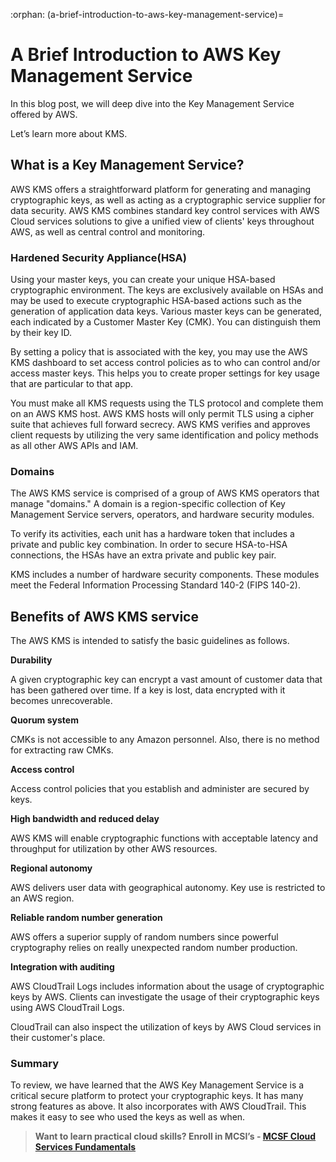 :orphan:
(a-brief-introduction-to-aws-key-management-service)=
# A Brief Introduction to AWS Key Management Service 

In this blog post, we will deep dive into the Key Management Service offered by AWS. 

Let’s learn more about KMS.

## What is a Key Management Service?

AWS KMS offers a straightforward platform for generating and managing cryptographic keys, as well as acting as a cryptographic service supplier for data security. AWS KMS combines standard key control services with AWS Cloud services solutions to give a unified view of clients' keys throughout AWS, as well as central control and monitoring.

### Hardened Security Appliance(HSA)

Using your master keys, you can create your unique HSA-based cryptographic environment. The keys are exclusively available on HSAs and may be used to execute cryptographic HSA-based actions such as the generation of application data keys. Various master keys can be generated, each indicated by a Customer Master Key (CMK). You can distinguish them by their key ID.

By setting a policy that is associated with the key, you may use the AWS KMS dashboard to set access control policies as to who can control and/or access master keys. This helps you to create proper settings for key usage that are particular to that app.

You must make all KMS requests using the TLS protocol and complete them on an AWS KMS host. AWS KMS hosts will only permit TLS using a cipher suite that achieves full forward secrecy. AWS KMS verifies and approves client requests by utilizing the very same identification and policy methods as all other AWS APIs and IAM.

### Domains

The AWS KMS service is comprised of a group of AWS KMS operators that manage "domains." A domain is a region-specific collection of Key Management Service servers, operators, and hardware security modules.

To verify its activities, each unit has a hardware token that includes a private and public key combination. In order to secure HSA-to-HSA connections, the HSAs have an extra private and public key pair.

KMS includes a number of hardware security components. These modules meet the Federal Information Processing Standard 140-2 (FIPS 140-2).

## Benefits of AWS KMS service

The AWS KMS is intended to satisfy the basic guidelines as follows.

**Durability**

A given cryptographic key can encrypt a vast amount of customer data that has been gathered over time. If a key is lost, data encrypted with it becomes unrecoverable.

**Quorum system**

CMKs is not accessible to any Amazon personnel. Also, there is no method for extracting raw CMKs.

**Access control**

Access control policies that you establish and administer are secured by keys.

**High bandwidth and reduced delay**

AWS KMS will enable cryptographic functions with acceptable latency and throughput for utilization by other AWS resources.

**Regional autonomy**

AWS delivers user data with geographical autonomy. Key use is restricted to an AWS region.

**Reliable random number generation**

AWS offers a superior supply of random numbers since powerful cryptography relies on really unexpected random number production.

**Integration with auditing**

AWS CloudTrail Logs includes information about the usage of cryptographic keys by AWS. Clients can investigate the usage of their cryptographic keys using AWS CloudTrail Logs.

CloudTrail can also inspect the utilization of keys by AWS Cloud services in their customer's place.

### Summary

To review, we have learned that the AWS Key Management Service is a critical secure platform to protect your cryptographic keys. It has many strong features as above. It also incorporates with AWS CloudTrail. This makes it easy to see who used the keys as well as when.

> **Want to learn practical cloud skills? Enroll in MCSI’s - [MCSF Cloud Services Fundamentals ](https://www.mosse-institute.com/certifications/mcsf-cloud-services-fundamentals.html)**